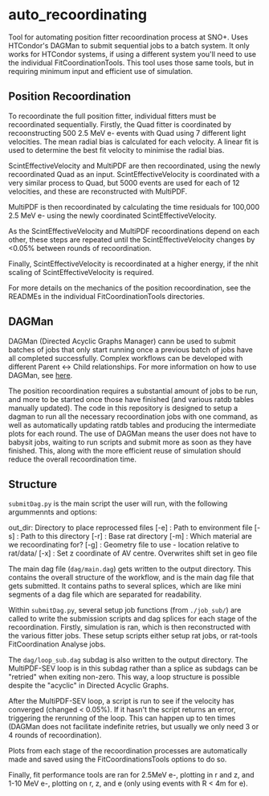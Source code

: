 # auto_recoordinating

Tool for automating position fitter recoordination process at SNO+. Uses HTCondor's DAGMan to submit sequential jobs to a batch system. It only works for HTCondor systems, if using a different system you'll need to use the individual FitCoordinationTools. This tool uses those same tools, but in requiring minimum input and efficient use of simulation.

## Position Recoordination
To recoordinate the full position fitter, individual fitters must be recoordinated sequentially. Firstly, the Quad fitter is coordinated by recoonstructing 500 2.5 MeV e- events with Quad using 7 different light velocities. The mean radial bias is calculated for each velocity. A linear fit is used to determine the best fit velocity to minimise the radial bias.

ScintEffectiveVelocity and MultiPDF are then recoordinated, using the newly recoordinated Quad as an input. ScintEffectiveVelocity is coordinated with a very similar process to Quad, but 5000 events are used for each of 12 velocities, and these are reconstructed with MultiPDF.

MultiPDF is then recoordinated by calculating the time residuals for 100,000 2.5 MeV e- using the newly coordinated ScintEffectiveVelocity.

As the ScintEffectiveVelocity and MultiPDF recoordinations depend on each other, these steps are repeated until the ScintEffectiveVelocity changes by <0.05% between rounds of recoordination.

Finally, ScintEffectiveVelocity is recoordinated at a higher energy, if the nhit scaling of ScintEffectiveVelocity is required.

For more details on the mechanics of the position recoordination, see the READMEs in the individual FitCoordinationTools directories.

## DAGMan
DAGMan (Directed Acyclic Graphs Manager) cann be used to submit batches of jobs that only start running once a previous batch of jobs have all completed successfully. Complex workflows can be developed with different Parent <-> Child relationships. For more information on how to use DAGMan, see [here](https://indico.cern.ch/event/733513/contributions/3118598/attachments/1711374/2759120/EUCW18-DAGMan.pdf).

The position recoordination requires a substantial amount of jobs to be run, and more to be started once those have finished (and various ratdb tables manually updated). The code in this repository is designed to setup a dagman to run all the necessary recoordination jobs with one command, as well as automatically updating ratdb tables and producing the intermediate plots for each round. The use of DAGMan means the user does not have to babysit jobs, waiting to run scripts and submit more as soon as they have finished. This, along with the more efficient reuse of simulation should reduce the overall recoordination time.

## Structure
`submitDag.py` is the main script the user will run, with the following argummennts and options:

out_dir: Directory to place reprocessed files
[-e] : Path to environment file
[-s] : Path to this directory
[-r] : Base rat directory
[-m] : Which material are we recoordinating for?
[-g] : Geometry file to use - location relative to rat/data/
[-x] : Set z coordinate of AV centre. Overwrites shift set in geo file

The main dag file (`dag/main.dag`) gets written to the output directory. This contains the overall structure of the workflow, and is the main dag file that gets submitted. It contains paths to several splices, which are like mini segments of a dag file which are separated for readability. 

Within `submitDag.py`, several setup job functions (from `./job_sub/`) are called to write the submission scripts and dag splices for each stage of the recoordination. Firstly, simulation is ran, which is then reconstructed with the various fitter jobs. These setup scripts either setup rat jobs, or rat-tools FitCoordination Analyse jobs.

The `dag/loop_sub.dag` subdag is also written to the output directory. The MultiPDF-SEV loop is in this subdag rather than a splice as subdags can be "retried" when exiting non-zero. This way, a loop structure is possible despite the "acyclic" in Directed Acyclic Graphs.

After the MultiPDF-SEV loop, a script is run to see if the velocity has converged (changed < 0.05%). If it hasn't the script returns an error, triggering the rerunning of the loop. This can happen up to ten times (DAGMan does not facilitate indefinite retries, but usually we only need 3 or 4 rounds of recoordination).

Plots from each stage of the recoordination processes are automatically made and saved using the FitCoordinationsTools options to do so.

Finally, fit performance tools are ran for 2.5MeV e-, plotting in r and z, and 1-10 MeV e-, plotting on r, z, and e (only using events with R < 4m for e).
